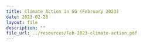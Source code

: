 ```yaml
---
title: Climate Action in SG (February 2023)
date: 2023-02-28
layout: file
description: ""
file_url: ../resources/Feb-2023-climate-action.pdf
---
```

